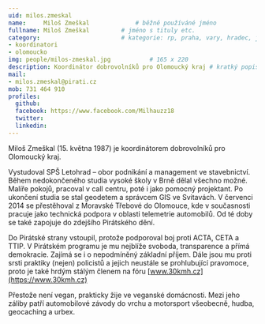 ```yaml
---
uid: milos.zmeskal
name:     Miloš Zmeškal      		# běžně používáné jméno
fullname: Miloš Zmeškal  		# jméno s tituly etc.
category:                 		# kategorie: rp, praha, vary, hradec, jmk, senat
- koordinatori
- olomoucko
img: people/milos-zmeskal.jpg           # 165 x 220
description: Koordinátor dobrovolníků pro Olomoucký kraj # kratký popis, max 160 znaků
mail:
- milos.zmeskal@pirati.cz
mob: 731 464 910
profiles:
  github:
  facebook:	https://www.facebook.com/Milhauzz18			
  twitter:
  linkedin: 
---
```


Miloš Zmeškal (15. května 1987) je koordinátorem dobrovolníků pro Olomoucký kraj.

Vystudoval SPŠ Letohrad – obor podnikání a management ve stavebnictví. Během nedokončeného studia vysoké školy v Brně dělal všechno možné. Malíře pokojů, pracoval v call centru, poté i jako pomocný projektant. Po ukončení studia se stal geodetem a správcem GIS ve Svitavách. V červenci 2014 se přestěhoval z Moravské Třebové do Olomouce, kde v současnosti pracuje jako technická podpora v oblasti telemetrie automobilů. Od té doby se také zapojuje do zdejšího Pirátského dění.

Do Pirátské strany vstoupil, protože podporoval boj proti ACTA, CETA a TTIP. V Pirátském programu je mu nejblíže svoboda, transparence a přímá demokracie. Zajímá se i o nepodmíněný základní příjem. Dále jsou mu proti srsti praktiky (nejen) policistů a jejich neustále se prohlubující pravomoce, proto je také hrdým stálým členem na fóru [www.30kmh.cz](https://www.30kmh.cz)

Přestože není vegan, prakticky žije ve veganské domácnosti. Mezi jeho záliby patří automobilové závody do vrchu a motorsport všeobecně, hudba, geocaching a urbex.
